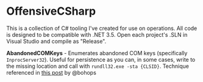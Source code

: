 # OffensiveCSharp
This is a collection of C# tooling I've created for use on operations. All code is designed to be compatible with .NET 3.5. Open each project's .SLN in Visual Studio and compile as "Release".

**AbandonedCOMKeys** - Enumerates abandoned COM keys (specifically `InprocServer32`). Useful for persistence as you can, in some cases, write to the missing location and call with `rundll32.exe -sta {CLSID}`. Technique referenced in [this post](https://bohops.com/2018/06/28/abusing-com-registry-structure-clsid-localserver32-inprocserver32/) by @bohops
